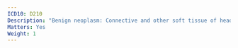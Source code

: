 ```yaml
---
ICD10: D210
Description: "Benign neoplasm: Connective and other soft tissue of head, face and neck"
Matters: Yes
Weight: 1
---
```


